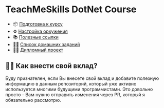 # TeachMeSkills DotNet Course

- 📦 [Подготовка к курсу]()
- ⚙️ [Настройка оркужения](https://github.com/MikhailMasny/development-configurations)
- 📚 [Полезные ссылки](https://github.com/MikhailMasny/useful-web-pages)
- 👨‍💻 [Список домашних заданий]()
- 👨‍🎓 [Дипломный проект]()

## 🙌🏼 Как внести свой вклад?

Буду признателен, если Вы внесете свой вклад и добавите полезную информацию в данным репозиторий, который уже активно используется многими будущими программистами. Это довольно просто - Вам нужно отправить изменения через PR, который я обязательно рассмотрю.